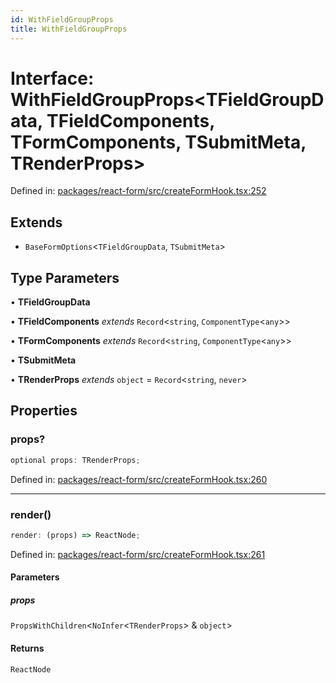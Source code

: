```yaml
---
id: WithFieldGroupProps
title: WithFieldGroupProps
---
```


<!-- DO NOT EDIT: this page is autogenerated from the type comments -->

# Interface: WithFieldGroupProps\<TFieldGroupData, TFieldComponents, TFormComponents, TSubmitMeta, TRenderProps\>

Defined in: [packages/react-form/src/createFormHook.tsx:252](https://github.com/TanStack/form/blob/main/packages/react-form/src/createFormHook.tsx#L252)

## Extends

- `BaseFormOptions`\<`TFieldGroupData`, `TSubmitMeta`\>

## Type Parameters

• **TFieldGroupData**

• **TFieldComponents** *extends* `Record`\<`string`, `ComponentType`\<`any`\>\>

• **TFormComponents** *extends* `Record`\<`string`, `ComponentType`\<`any`\>\>

• **TSubmitMeta**

• **TRenderProps** *extends* `object` = `Record`\<`string`, `never`\>

## Properties

### props?

```ts
optional props: TRenderProps;
```

Defined in: [packages/react-form/src/createFormHook.tsx:260](https://github.com/TanStack/form/blob/main/packages/react-form/src/createFormHook.tsx#L260)

***

### render()

```ts
render: (props) => ReactNode;
```

Defined in: [packages/react-form/src/createFormHook.tsx:261](https://github.com/TanStack/form/blob/main/packages/react-form/src/createFormHook.tsx#L261)

#### Parameters

##### props

`PropsWithChildren`\<`NoInfer`\<`TRenderProps`\> & `object`\>

#### Returns

`ReactNode`
